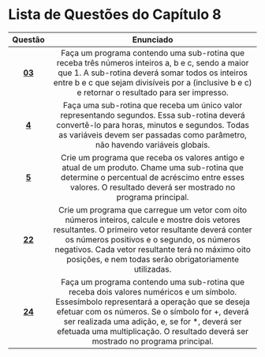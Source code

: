 #    Lista de Questões do Capítulo 8

Questão | Enunciado
:--------: | :-----------:
[**03**](https://github.com/isabellecastello/DisciplinaPOO2023.2/blob/main/Lista03/Cap08/Q03R/src/br/edu/principal/Principal.java) | Faça um programa contendo uma sub-rotina que receba três números inteiros a, b e c, sendo a maior que 1. A sub-rotina deverá somar todos os inteiros entre b e c que sejam divisíveis por a (inclusive b e c) e retornar o resultado para ser impresso.
[**4**](https://github.com/isabellecastello/DisciplinaPOO2023.2/tree/main/Lista03/Cap08/Q04R/src/br/edu/principal/Principal.java) | Faça uma sub-rotina que receba um único valor representando segundos. Essa sub-rotina deverá convertê-lo para horas, minutos e segundos. Todas as variáveis devem ser passadas como parâmetro, não havendo variáveis globais.
[**5**](https://github.com/isabellecastello/DisciplinaPOO2023.2/blob/main/Lista03/Cap08/Q05R/src/br/edu/principal/Principal.java) | Crie um programa que receba os valores antigo e atual de um produto. Chame uma sub-rotina que determine o percentual de acréscimo entre esses valores. O resultado deverá ser mostrado no programa principal.
[**22**](https://github.com/isabellecastello/DisciplinaPOO2023.2/blob/main/Lista03/Cap08/Q22R/src/br/edu/principal/Principal.java) | Crie um programa que carregue um vetor com oito números inteiros, calcule e mostre dois vetores resultantes. O primeiro vetor resultante deverá conter os números positivos e o segundo, os números negativos. Cada vetor resultante terá no máximo oito posições, e nem todas serão obrigatoriamente utilizadas.
[**24**](https://github.com/isabellecastello/DisciplinaPOO2023.2/blob/main/Lista03/Cap08/Q24R/src/br/edu/principal/Principal.java) | Faça um programa contendo uma sub-rotina que receba dois valores numéricos e um símbolo. Essesímbolo representará a operação que se deseja efetuar com os números. Se o símbolo for +, deverá ser realizada uma adição, e, se for *, deverá ser efetuada uma multiplicação. O resultado deverá ser mostrado no programa principal.

